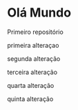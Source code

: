 # Olá Mundo
 Primeiro repositório

 primeira alteraçao

segunda alteração

terceira alteração

quarta alteração

quinta alteração



 